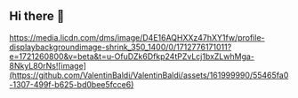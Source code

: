 ## Hi there 👋
https://media.licdn.com/dms/image/D4E16AQHXXz47hXY1fw/profile-displaybackgroundimage-shrink_350_1400/0/1712776171011?e=1721260800&v=beta&t=u-OfuDZk6Dfkp24tPZvLcj1bxZLwhMga-8NkyL80rNs![image](https://github.com/ValentinBaldi/ValentinBaldi/assets/161999990/55465fa0-1307-499f-b625-bd0bee5fcce6)


<!--
**ValentinBaldi/ValentinBaldi** is a ✨ _special_ ✨ repository because its `README.md` (this file) appears on your GitHub profile.

Here are some ideas to get you started:

- 🔭 I’m currently working on ...
- 🌱 I’m currently learning ...
- 👯 I’m looking to collaborate on ...
- 🤔 I’m looking for help with ...
- 💬 Ask me about ...
- 📫 How to reach me: ...
- 😄 Pronouns: ...
- ⚡ Fun fact: ...
-->
